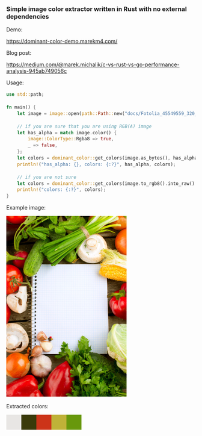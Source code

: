 ### Simple image color extractor written in Rust with no external dependencies

Demo:

https://dominant-color-demo.marekm4.com/

Blog post:

https://medium.com/@marek.michalik/c-vs-rust-vs-go-performance-analysis-945ab749056c

Usage:
```rust
use std::path;

fn main() {
    let image = image::open(path::Path::new("docs/Fotolia_45549559_320_480.jpg")).unwrap();

    // if you are sure that you are using RGB(A) image
    let has_alpha = match image.color() {
        image::ColorType::Rgba8 => true,
        _ => false,
    };
    let colors = dominant_color::get_colors(image.as_bytes(), has_alpha);
    println!("has_alpha: {}, colors: {:?}", has_alpha, colors);

    // if you are not sure
    let colors = dominant_color::get_colors(image.to_rgb8().into_raw().as_slice(), false);
    println!("colors: {:?}", colors);
}
```

Example image:

![Image](https://raw.githubusercontent.com/marekm4/dominant_color/master/docs/Fotolia_45549559_320_480.jpg)

Extracted colors:

![Colors](https://raw.githubusercontent.com/marekm4/dominant_color/master/docs/colors.png)
